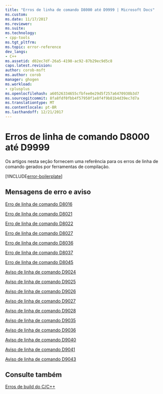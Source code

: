 ```yaml
---
title: "Erros de linha de comando D8000 até D9999 | Microsoft Docs"
ms.custom: 
ms.date: 11/17/2017
ms.reviewer: 
ms.suite: 
ms.technology:
- cpp-tools
ms.tgt_pltfrm: 
ms.topic: error-reference
dev_langs:
- C++
ms.assetid: d02ec7df-26a5-4198-ac92-87b29ec9d5c8
caps.latest.revision: 
author: corob-msft
ms.author: corob
manager: ghogen
ms.workload:
- cplusplus
ms.openlocfilehash: a60526334655cfbfee0e29d5f257a6470930b3d7
ms.sourcegitcommit: 8fa8fdf0fbb4f57950f1e8f4f9b81b4d39ec7d7a
ms.translationtype: MT
ms.contentlocale: pt-BR
ms.lasthandoff: 12/21/2017
---
```

# <a name="command-line-errors-d8000-through-d9999"></a>Erros de linha de comando D8000 até D9999

Os artigos nesta seção fornecem uma referência para os erros de linha de comando gerados por ferramentas de compilação.

[!INCLUDE[error-boilerplate](../../error-messages/includes/error-boilerplate.md)]

## <a name="error-and-warning-messages"></a>Mensagens de erro e aviso

[Erro de linha de comando D8016](../../error-messages/tool-errors/command-line-error-d8016.md)

[Erro de linha de comando D8021](../../error-messages/tool-errors/command-line-error-d8021.md)

[Erro de linha de comando D8022](../../error-messages/tool-errors/command-line-error-d8022.md)

[Erro de linha de comando D8027](../../error-messages/tool-errors/command-line-error-d8027.md)

[Erro de linha de comando D8036](../../error-messages/tool-errors/command-line-error-d8036.md)

[Erro de linha de comando D8037](../../error-messages/tool-errors/command-line-error-d8037.md)

[Erro de linha de comando D8045](../../error-messages/tool-errors/command-line-error-d8045.md)

[Aviso de linha de comando D9024](../../error-messages/tool-errors/command-line-warning-d9024.md)

[Aviso de linha de comando D9025](../../error-messages/tool-errors/command-line-warning-d9025.md)

[Aviso de linha de comando D9026](../../error-messages/tool-errors/command-line-warning-d9026.md)

[Aviso de linha de comando D9027](../../error-messages/tool-errors/command-line-warning-d9027.md)

[Aviso de linha de comando D9028](../../error-messages/tool-errors/command-line-warning-d9028.md)

[Aviso de linha de comando D9035](../../error-messages/tool-errors/command-line-warning-d9035.md)

[Aviso de linha de comando D9036](../../error-messages/tool-errors/command-line-warning-d9036.md)

[Aviso de linha de comando D9040](../../error-messages/tool-errors/command-line-warning-d9040.md)

[Aviso de linha de comando D9041](../../error-messages/tool-errors/command-line-warning-d9041.md)

[Aviso de linha de comando D9043](../../error-messages/tool-errors/command-line-warning-d9043.md)

## <a name="see-also"></a>Consulte também

[Erros de build do C/C++](../../error-messages/compiler-errors-1/c-cpp-build-errors.md)  